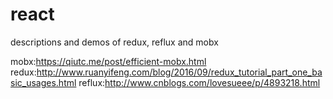 # react
descriptions and demos of redux, reflux and mobx

mobx:https://qiutc.me/post/efficient-mobx.html
redux:http://www.ruanyifeng.com/blog/2016/09/redux_tutorial_part_one_basic_usages.html
reflux:http://www.cnblogs.com/lovesueee/p/4893218.html

